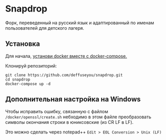 # Snapdrop 

Форк, переведенный на русский язык и адаптированный по именам пользователей для детского лагеря.

## Установка

Для начала, [установи docker вместе с docker-compose.](https://docs.docker.com/compose/install/)

Клонируй репозиторий:
```
git clone https://github.com/deffuseyou/snapdrop.git
cd snapdrop
docker-compose up -d
```
## Дополнительная настройка на Windows

Чтобы исправить ошибку, связанную с файлом ```/docker/openssl/create.sh``` небходимо в этом файле преобразовать символы окончания строки в юниксовские (из CR LF в LF).

Это можно сделать через notepad++
```Edit > EOL Conversion > Unix (LF)```
